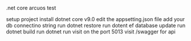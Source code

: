 .net core arcuos test 


setup project 
	install dotnet core v9.0
	edit the appsetting.json file 
	add your db connectino string
	run dotnet restore
	run dotent ef database update
	run dotnet build 
	run dotnet run 
	visit on the port 5013
	visit /swagger for api
	
